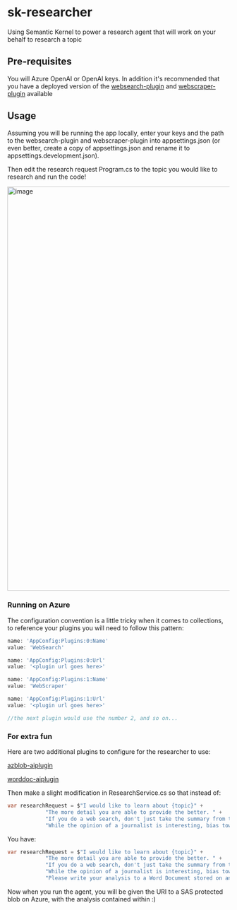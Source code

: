 # sk-researcher
Using Semantic Kernel to power a research agent that will work on your behalf to research a topic

## Pre-requisites
You will Azure OpenAI or OpenAI keys. In addition it's recommended that you have a deployed version of the [websearch-plugin](https://github.com/craigomatic/websearch-aiplugin/) and [webscraper-plugin](https://github.com/craigomatic/webscraper-aiplugin/) available 

## Usage
Assuming you will be running the app locally, enter your keys and the path to the websearch-plugin and webscraper-plugin into appsettings.json (or even better, create a copy of appsettings.json and rename it to appsettings.development.json).

Then edit the research request Program.cs to the topic you would like to research and run the code!

<img width="915" alt="image" src="https://github.com/craigomatic/sk-researcher/assets/146438/2af6a570-c729-44a9-aa88-4c159175b5de">

### Running on Azure
The configuration convention is a little tricky when it comes to collections, to reference your plugins you will need to follow this pattern:

```javascript
name: 'AppConfig:Plugins:0:Name'
value: 'WebSearch'

name: 'AppConfig:Plugins:0:Url'
value: '<plugin url goes here>'

name: 'AppConfig:Plugins:1:Name'
value: 'WebScraper'

name: 'AppConfig:Plugins:1:Url'
value: '<plugin url goes here>'

//the next plugin would use the number 2, and so on...
```

### For extra fun
Here are two additional plugins to configure for the researcher to use:

[azblob-aiplugin](https://github.com/craigomatic/azblob-aiplugin)

[worddoc-aiplugin](https://github.com/craigomatic/worddoc-aiplugin)

Then make a slight modification in ResearchService.cs so that instead of:

```csharp
var researchRequest = $"I would like to learn about {topic}" +
            "The more detail you are able to provide the better. " +
            "If you do a web search, don't just take the summary from the search results, scrape each linked page and summarise for best context." +
            "While the opinion of a journalist is interesting, bias towards original sources where possible.";
```

You have:

```csharp
var researchRequest = $"I would like to learn about {topic}" +
            "The more detail you are able to provide the better. " +
            "If you do a web search, don't just take the summary from the search results, scrape each linked page and summarise for best context." +
            "While the opinion of a journalist is interesting, bias towards original sources where possible. " +
            "Please write your analysis to a Word Document stored on an Azure Blob";
```

Now when you run the agent, you will be given the URI to a SAS protected blob on Azure, with the analysis contained within :)